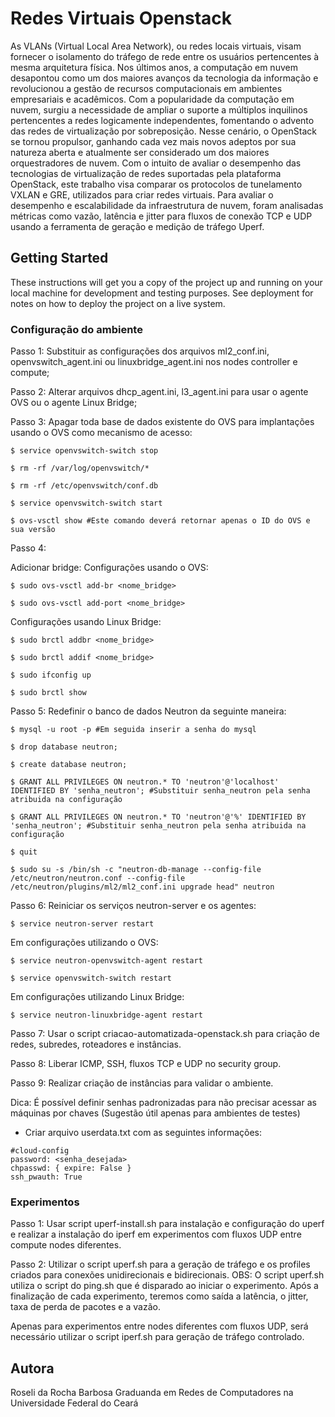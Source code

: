 # Redes Virtuais Openstack

As VLANs (Virtual Local Area Network), ou redes locais virtuais, visam fornecer o isolamento do tráfego de rede entre os usuários pertencentes à mesma arquitetura física. Nos últimos anos, a computação em nuvem desapontou como um dos maiores avanços da tecnologia da informação e revolucionou a gestão de recursos computacionais em ambientes empresariais e acadêmicos. Com a popularidade da computação em nuvem, surgiu a necessidade de ampliar o suporte a múltiplos inquilinos pertencentes a redes logicamente independentes, fomentando o advento das redes de virtualização por sobreposição. Nesse cenário, o OpenStack se tornou propulsor, ganhando cada vez mais novos adeptos por sua natureza aberta e atualmente ser considerado um dos maiores orquestradores de nuvem. Com o intuito de avaliar o desempenho das tecnologias de virtualização de redes suportadas pela plataforma OpenStack, este trabalho visa comparar os protocolos de tunelamento VXLAN e GRE, utilizados para criar redes virtuais. Para avaliar o desempenho e escalabilidade da infraestrutura de nuvem, foram analisadas métricas como vazão, latência e jitter para fluxos de conexão TCP e UDP usando a ferramenta de geração e medição
de tráfego Uperf.

## Getting Started

These instructions will get you a copy of the project up and running on your local machine for development and testing purposes. See deployment for notes on how to deploy the project on a live system.

### Configuração do ambiente

Passo 1:
Substituir as configurações dos arquivos ml2_conf.ini, openvswitch_agent.ini ou linuxbridge_agent.ini nos nodes controller e compute;

Passo 2:
Alterar arquivos dhcp_agent.ini, l3_agent.ini para usar o agente OVS ou o agente Linux Bridge;

Passo 3:
Apagar toda base de dados existente do OVS para implantações usando o OVS como mecanismo de acesso:

```
$ service openvswitch-switch stop
```
```
$ rm -rf /var/log/openvswitch/*
```
```
$ rm -rf /etc/openvswitch/conf.db
```
```
$ service openvswitch-switch start
```
```
$ ovs-vsctl show #Este comando deverá retornar apenas o ID do OVS e sua versão
```
Passo 4:

Adicionar bridge:
Configurações usando o OVS:
```
$ sudo ovs-vsctl add-br <nome_bridge>
```
```
$ sudo ovs-vsctl add-port <nome_bridge>
```
Configurações usando Linux Bridge:
```
$ sudo brctl addbr <nome_bridge>
```
```
$ sudo brctl addif <nome_bridge>
```
```
$ sudo ifconfig up
```
```
$ sudo brctl show
```

Passo 5:
Redefinir o banco de dados Neutron da seguinte maneira:
```
$ mysql -u root -p #Em seguida inserir a senha do mysql
```
```
$ drop database neutron;
```
```
$ create database neutron;
```
```
$ GRANT ALL PRIVILEGES ON neutron.* TO 'neutron'@'localhost' IDENTIFIED BY 'senha_neutron'; #Substituir senha_neutron pela senha atribuida na configuração
```
```
$ GRANT ALL PRIVILEGES ON neutron.* TO 'neutron'@'%' IDENTIFIED BY 'senha_neutron'; #Substituir senha_neutron pela senha atribuida na configuração
```
```
$ quit
```
```
$ sudo su -s /bin/sh -c "neutron-db-manage --config-file /etc/neutron/neutron.conf --config-file /etc/neutron/plugins/ml2/ml2_conf.ini upgrade head" neutron
```

Passo 6:
Reiniciar os serviços neutron-server e os agentes:

```
$ service neutron-server restart
```
Em configurações utilizando o OVS:
```
$ service neutron-openvswitch-agent restart
```
```
$ service openvswitch-switch restart
```
Em configurações utilizando Linux Bridge:
```
$ service neutron-linuxbridge-agent restart
```

Passo 7:
Usar o script criacao-automatizada-openstack.sh para criação de redes, subredes, roteadores e instâncias.

Passo 8: 
Liberar ICMP, SSH, fluxos TCP e UDP no security group.

Passo 9:
Realizar criação de instâncias para validar o ambiente.

Dica: É possível definir senhas padronizadas para não precisar acessar as máquinas por chaves (Sugestão útil apenas para ambientes de testes)

- Criar arquivo userdata.txt com as seguintes informações:
```
#cloud-config
password: <senha_desejada>
chpasswd: { expire: False }
ssh_pwauth: True
```


### Experimentos 

Passo 1:
Usar script uperf-install.sh para instalação e configuração do uperf e realizar a instalação do iperf em experimentos com fluxos UDP entre compute nodes diferentes.

Passo 2: 
Utilizar o script uperf.sh para a geração de tráfego e os profiles criados para conexões unidirecionais e bidirecionais. 
OBS: O script uperf.sh utiliza o script do ping.sh que é disparado ao iniciar o experimento. Após a finalização de cada experimento, teremos como saída a latência, o jitter, taxa de perda de pacotes e a vazão.

Apenas para experimentos entre nodes diferentes com fluxos UDP, será necessário utilizar o script iperf.sh para geração de tráfego controlado.





## Autora

Roseli da Rocha Barbosa
Graduanda em Redes de Computadores na Universidade Federal do Ceará
